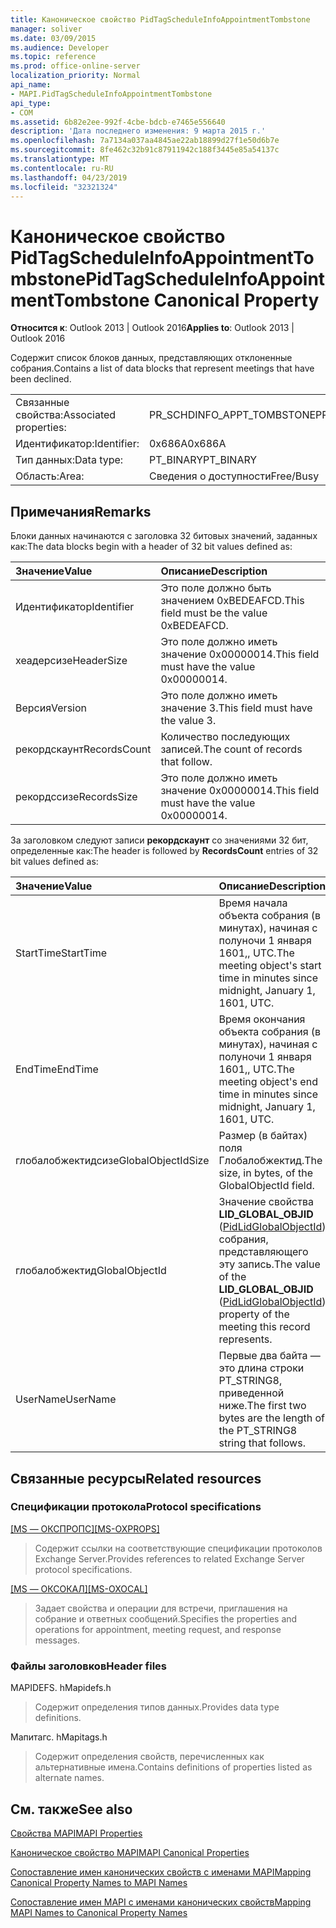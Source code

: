 ```yaml
---
title: Каноническое свойство PidTagScheduleInfoAppointmentTombstone
manager: soliver
ms.date: 03/09/2015
ms.audience: Developer
ms.topic: reference
ms.prod: office-online-server
localization_priority: Normal
api_name:
- MAPI.PidTagScheduleInfoAppointmentTombstone
api_type:
- COM
ms.assetid: 6b82e2ee-992f-4cbe-bdcb-e7465e556640
description: 'Дата последнего изменения: 9 марта 2015 г.'
ms.openlocfilehash: 7a7134a037aa4845ae22ab18899d27f1e50d6b7e
ms.sourcegitcommit: 8fe462c32b91c87911942c188f3445e85a54137c
ms.translationtype: MT
ms.contentlocale: ru-RU
ms.lasthandoff: 04/23/2019
ms.locfileid: "32321324"
---
```

# <a name="pidtagscheduleinfoappointmenttombstone-canonical-property"></a><span data-ttu-id="628f7-103">Каноническое свойство PidTagScheduleInfoAppointmentTombstone</span><span class="sxs-lookup"><span data-stu-id="628f7-103">PidTagScheduleInfoAppointmentTombstone Canonical Property</span></span>

  
  
<span data-ttu-id="628f7-104">**Относится к**: Outlook 2013 | Outlook 2016</span><span class="sxs-lookup"><span data-stu-id="628f7-104">**Applies to**: Outlook 2013 | Outlook 2016</span></span> 
  
<span data-ttu-id="628f7-105">Содержит список блоков данных, представляющих отклоненные собрания.</span><span class="sxs-lookup"><span data-stu-id="628f7-105">Contains a list of data blocks that represent meetings that have been declined.</span></span>
  
|||
|:-----|:-----|
|<span data-ttu-id="628f7-106">Связанные свойства:</span><span class="sxs-lookup"><span data-stu-id="628f7-106">Associated properties:</span></span>  <br/> |<span data-ttu-id="628f7-107">PR_SCHDINFO_APPT_TOMBSTONE</span><span class="sxs-lookup"><span data-stu-id="628f7-107">PR_SCHDINFO_APPT_TOMBSTONE</span></span>  <br/> |
|<span data-ttu-id="628f7-108">Идентификатор:</span><span class="sxs-lookup"><span data-stu-id="628f7-108">Identifier:</span></span>  <br/> |<span data-ttu-id="628f7-109">0x686A</span><span class="sxs-lookup"><span data-stu-id="628f7-109">0x686A</span></span>  <br/> |
|<span data-ttu-id="628f7-110">Тип данных:</span><span class="sxs-lookup"><span data-stu-id="628f7-110">Data type:</span></span>  <br/> |<span data-ttu-id="628f7-111">PT_BINARY</span><span class="sxs-lookup"><span data-stu-id="628f7-111">PT_BINARY</span></span>  <br/> |
|<span data-ttu-id="628f7-112">Область:</span><span class="sxs-lookup"><span data-stu-id="628f7-112">Area:</span></span>  <br/> |<span data-ttu-id="628f7-113">Сведения о доступности</span><span class="sxs-lookup"><span data-stu-id="628f7-113">Free/Busy</span></span>  <br/> |
   
## <a name="remarks"></a><span data-ttu-id="628f7-114">Примечания</span><span class="sxs-lookup"><span data-stu-id="628f7-114">Remarks</span></span>

<span data-ttu-id="628f7-115">Блоки данных начинаются с заголовка 32 битовых значений, заданных как:</span><span class="sxs-lookup"><span data-stu-id="628f7-115">The data blocks begin with a header of 32 bit values defined as:</span></span>
  
|<span data-ttu-id="628f7-116">**Значение**</span><span class="sxs-lookup"><span data-stu-id="628f7-116">**Value**</span></span>|<span data-ttu-id="628f7-117">**Описание**</span><span class="sxs-lookup"><span data-stu-id="628f7-117">**Description**</span></span>|
|:-----|:-----|
|<span data-ttu-id="628f7-118">Идентификатор</span><span class="sxs-lookup"><span data-stu-id="628f7-118">Identifier</span></span>  <br/> |<span data-ttu-id="628f7-119">Это поле должно быть значением 0xBEDEAFCD.</span><span class="sxs-lookup"><span data-stu-id="628f7-119">This field must be the value 0xBEDEAFCD.</span></span>  <br/> |
|<span data-ttu-id="628f7-120">хеадерсизе</span><span class="sxs-lookup"><span data-stu-id="628f7-120">HeaderSize</span></span>  <br/> |<span data-ttu-id="628f7-121">Это поле должно иметь значение 0x00000014.</span><span class="sxs-lookup"><span data-stu-id="628f7-121">This field must have the value 0x00000014.</span></span>  <br/> |
|<span data-ttu-id="628f7-122">Версия</span><span class="sxs-lookup"><span data-stu-id="628f7-122">Version</span></span>  <br/> |<span data-ttu-id="628f7-123">Это поле должно иметь значение 3.</span><span class="sxs-lookup"><span data-stu-id="628f7-123">This field must have the value 3.</span></span>  <br/> |
|<span data-ttu-id="628f7-124">рекордскаунт</span><span class="sxs-lookup"><span data-stu-id="628f7-124">RecordsCount</span></span>  <br/> |<span data-ttu-id="628f7-125">Количество последующих записей.</span><span class="sxs-lookup"><span data-stu-id="628f7-125">The count of records that follow.</span></span>  <br/> |
|<span data-ttu-id="628f7-126">рекордссизе</span><span class="sxs-lookup"><span data-stu-id="628f7-126">RecordsSize</span></span>  <br/> |<span data-ttu-id="628f7-127">Это поле должно иметь значение 0x00000014.</span><span class="sxs-lookup"><span data-stu-id="628f7-127">This field must have the value 0x00000014.</span></span>  <br/> |
   
<span data-ttu-id="628f7-128">За заголовком следуют записи **рекордскаунт** со значениями 32 бит, определенные как:</span><span class="sxs-lookup"><span data-stu-id="628f7-128">The header is followed by **RecordsCount** entries of 32 bit values defined as:</span></span> 
  
|<span data-ttu-id="628f7-129">**Значение**</span><span class="sxs-lookup"><span data-stu-id="628f7-129">**Value**</span></span>|<span data-ttu-id="628f7-130">**Описание**</span><span class="sxs-lookup"><span data-stu-id="628f7-130">**Description**</span></span>|
|:-----|:-----|
|<span data-ttu-id="628f7-131">StartTime</span><span class="sxs-lookup"><span data-stu-id="628f7-131">StartTime</span></span>  <br/> |<span data-ttu-id="628f7-132">Время начала объекта собрания (в минутах), начиная с полуночи 1 января 1601,, UTC.</span><span class="sxs-lookup"><span data-stu-id="628f7-132">The meeting object's start time in minutes since midnight, January 1, 1601, UTC.</span></span>  <br/> |
|<span data-ttu-id="628f7-133">EndTime</span><span class="sxs-lookup"><span data-stu-id="628f7-133">EndTime</span></span>  <br/> |<span data-ttu-id="628f7-134">Время окончания объекта собрания (в минутах), начиная с полуночи 1 января 1601,, UTC.</span><span class="sxs-lookup"><span data-stu-id="628f7-134">The meeting object's end time in minutes since midnight, January 1, 1601, UTC.</span></span>  <br/> |
|<span data-ttu-id="628f7-135">глобалобжектидсизе</span><span class="sxs-lookup"><span data-stu-id="628f7-135">GlobalObjectIdSize</span></span>  <br/> |<span data-ttu-id="628f7-136">Размер (в байтах) поля Глобалобжектид.</span><span class="sxs-lookup"><span data-stu-id="628f7-136">The size, in bytes, of the GlobalObjectId field.</span></span>  <br/> |
|<span data-ttu-id="628f7-137">глобалобжектид</span><span class="sxs-lookup"><span data-stu-id="628f7-137">GlobalObjectId</span></span>  <br/> |<span data-ttu-id="628f7-138">Значение свойства **LID_GLOBAL_OBJID** ([PidLidGlobalObjectId](pidlidglobalobjectid-canonical-property.md)) собрания, представляющего эту запись.</span><span class="sxs-lookup"><span data-stu-id="628f7-138">The value of the **LID_GLOBAL_OBJID** ([PidLidGlobalObjectId](pidlidglobalobjectid-canonical-property.md)) property of the meeting this record represents.</span></span>  <br/> |
|<span data-ttu-id="628f7-139">UserName</span><span class="sxs-lookup"><span data-stu-id="628f7-139">UserName</span></span>  <br/> |<span data-ttu-id="628f7-140">Первые два байта — это длина строки PT_STRING8, приведенной ниже.</span><span class="sxs-lookup"><span data-stu-id="628f7-140">The first two bytes are the length of the PT_STRING8 string that follows.</span></span>  <br/> |
   
## <a name="related-resources"></a><span data-ttu-id="628f7-141">Связанные ресурсы</span><span class="sxs-lookup"><span data-stu-id="628f7-141">Related resources</span></span>

### <a name="protocol-specifications"></a><span data-ttu-id="628f7-142">Спецификации протокола</span><span class="sxs-lookup"><span data-stu-id="628f7-142">Protocol specifications</span></span>

<span data-ttu-id="628f7-143">[[MS — ОКСПРОПС]](https://msdn.microsoft.com/library/f6ab1613-aefe-447d-a49c-18217230b148%28Office.15%29.aspx)</span><span class="sxs-lookup"><span data-stu-id="628f7-143">[[MS-OXPROPS]](https://msdn.microsoft.com/library/f6ab1613-aefe-447d-a49c-18217230b148%28Office.15%29.aspx)</span></span>
  
> <span data-ttu-id="628f7-144">Содержит ссылки на соответствующие спецификации протоколов Exchange Server.</span><span class="sxs-lookup"><span data-stu-id="628f7-144">Provides references to related Exchange Server protocol specifications.</span></span>
    
<span data-ttu-id="628f7-145">[[MS — ОКСОКАЛ]](https://msdn.microsoft.com/library/09861fde-c8e4-4028-9346-e7c214cfdba1%28Office.15%29.aspx)</span><span class="sxs-lookup"><span data-stu-id="628f7-145">[[MS-OXOCAL]](https://msdn.microsoft.com/library/09861fde-c8e4-4028-9346-e7c214cfdba1%28Office.15%29.aspx)</span></span>
  
> <span data-ttu-id="628f7-146">Задает свойства и операции для встречи, приглашения на собрание и ответных сообщений.</span><span class="sxs-lookup"><span data-stu-id="628f7-146">Specifies the properties and operations for appointment, meeting request, and response messages.</span></span>
    
### <a name="header-files"></a><span data-ttu-id="628f7-147">Файлы заголовков</span><span class="sxs-lookup"><span data-stu-id="628f7-147">Header files</span></span>

<span data-ttu-id="628f7-148">MAPIDEFS. h</span><span class="sxs-lookup"><span data-stu-id="628f7-148">Mapidefs.h</span></span>
  
> <span data-ttu-id="628f7-149">Содержит определения типов данных.</span><span class="sxs-lookup"><span data-stu-id="628f7-149">Provides data type definitions.</span></span>
    
<span data-ttu-id="628f7-150">Мапитагс. h</span><span class="sxs-lookup"><span data-stu-id="628f7-150">Mapitags.h</span></span>
  
> <span data-ttu-id="628f7-151">Содержит определения свойств, перечисленных как альтернативные имена.</span><span class="sxs-lookup"><span data-stu-id="628f7-151">Contains definitions of properties listed as alternate names.</span></span>
    
## <a name="see-also"></a><span data-ttu-id="628f7-152">См. также</span><span class="sxs-lookup"><span data-stu-id="628f7-152">See also</span></span>



[<span data-ttu-id="628f7-153">Свойства MAPI</span><span class="sxs-lookup"><span data-stu-id="628f7-153">MAPI Properties</span></span>](mapi-properties.md)
  
[<span data-ttu-id="628f7-154">Каноническое свойство MAPI</span><span class="sxs-lookup"><span data-stu-id="628f7-154">MAPI Canonical Properties</span></span>](mapi-canonical-properties.md)
  
[<span data-ttu-id="628f7-155">Сопоставление имен канонических свойств с именами MAPI</span><span class="sxs-lookup"><span data-stu-id="628f7-155">Mapping Canonical Property Names to MAPI Names</span></span>](mapping-canonical-property-names-to-mapi-names.md)
  
[<span data-ttu-id="628f7-156">Сопоставление имен MAPI с именами канонических свойств</span><span class="sxs-lookup"><span data-stu-id="628f7-156">Mapping MAPI Names to Canonical Property Names</span></span>](mapping-mapi-names-to-canonical-property-names.md)

